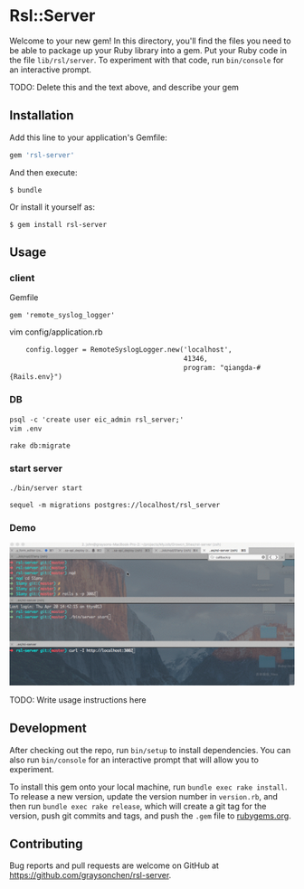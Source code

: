 # Rsl::Server

Welcome to your new gem! In this directory, you'll find the files you need to be able to package up your Ruby library into a gem. Put your Ruby code in the file `lib/rsl/server`. To experiment with that code, run `bin/console` for an interactive prompt.

TODO: Delete this and the text above, and describe your gem

## Installation

Add this line to your application's Gemfile:

```ruby
gem 'rsl-server'
```

And then execute:

    $ bundle

Or install it yourself as:

    $ gem install rsl-server

## Usage

### client
Gemfile

```
gem 'remote_syslog_logger'

```

vim config/application.rb

```
    config.logger = RemoteSyslogLogger.new('localhost',
                                           41346,
                                           program: "qiangda-#{Rails.env}")

```


### DB

```
psql -c 'create user eic_admin rsl_server;'
vim .env

```

```
rake db:migrate
```

### start server
```
./bin/server start
```

```
sequel -m migrations postgres://localhost/rsl_server

```

### Demo

![Server Demo](doc/FwVNGBoKKG.gif)

TODO: Write usage instructions here

## Development

After checking out the repo, run `bin/setup` to install dependencies. You can also run `bin/console` for an interactive prompt that will allow you to experiment.

To install this gem onto your local machine, run `bundle exec rake install`. To release a new version, update the version number in `version.rb`, and then run `bundle exec rake release`, which will create a git tag for the version, push git commits and tags, and push the `.gem` file to [rubygems.org](https://rubygems.org).

## Contributing

Bug reports and pull requests are welcome on GitHub at https://github.com/graysonchen/rsl-server.

